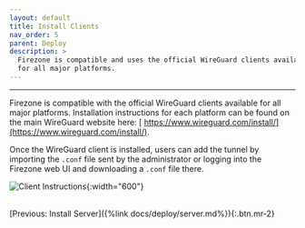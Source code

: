 ```yaml
---
layout: default
title: Install Clients
nav_order: 5
parent: Deploy
description: >
  Firezone is compatible and uses the official WireGuard clients available
  for all major platforms.
---
```

---

Firezone is compatible with the official WireGuard clients available for all
major platforms. Installation instructions for each platform can be found on the
main WireGuard website here: [
https://www.wireguard.com/install/](https://www.wireguard.com/install/).

Once the WireGuard client is installed, users can add the tunnel by
importing the `.conf` file sent by the administrator or logging into the
Firezone web UI and downloading a `.conf` file there.

![Client Instructions]({{site.asset_urls.client_instructions}}){:width="600"}

\
[Previous: Install Server]({%link docs/deploy/server.md%}){:.btn.mr-2}
